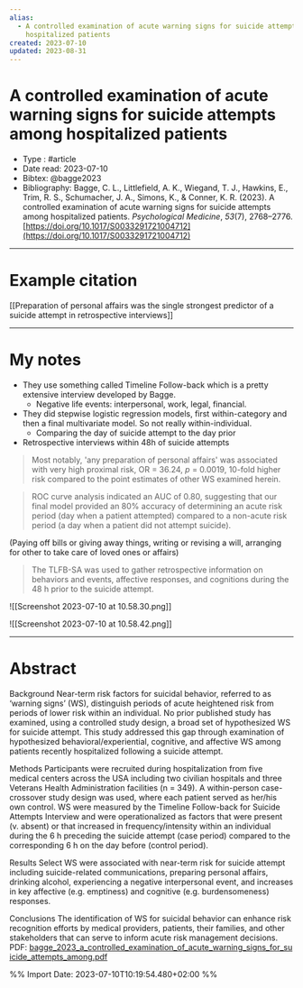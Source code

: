 ```yaml
---
alias:
  - A controlled examination of acute warning signs for suicide attempts among
    hospitalized patients
created: 2023-07-10
updated: 2023-08-31
---
```


# A controlled examination of acute warning signs for suicide attempts among hospitalized patients

- Type : #article 
- Date read: 2023-07-10
- Bibtex: @bagge2023
- Bibliography: Bagge, C. L., Littlefield, A. K., Wiegand, T. J., Hawkins, E., Trim, R. S., Schumacher, J. A., Simons, K., & Conner, K. R. (2023). A controlled examination of acute warning signs for suicide attempts among hospitalized patients. _Psychological Medicine_, _53_(7), 2768–2776. [https://doi.org/10.1017/S0033291721004712](https://doi.org/10.1017/S0033291721004712)

---
# Example citation

[[Preparation of personal affairs was the single strongest predictor of a suicide attempt in retrospective interviews]]

---
# My notes
- They use something called Timeline Follow-back which is a pretty extensive interview developed by Bagge.
	- Negative life events: interpersonal, work, legal, financial.
- They did stepwise logistic regression models, first within-category and then a final multivariate model. So not really within-individual.
	- Comparing the day of suicide attempt to the day prior
- Retrospective interviews within 48h of suicide attempts

> Most notably, 'any preparation of personal affairs' was associated with very high proximal risk, OR = 36.24, *p* = 0.0019, 10-fold higher risk compared to the point estimates of other WS examined herein.

> ROC curve analysis indicated an AUC of 0.80, suggesting that our final model provided an 80% accuracy of determining an acute risk period (day when a patient attempted) compared to a non-acute risk period (a day when a patient did not attempt suicide).

(Paying off bills or giving away things, writing or revising a will, arranging for other to take care of loved ones or affairs)

> The TLFB-SA was used to gather retrospective information on behaviors and events, affective responses, and cognitions during the 48 h prior to the suicide attempt.

![[Screenshot 2023-07-10 at 10.58.30.png]]

![[Screenshot 2023-07-10 at 10.58.42.png]]

---

# Abstract
Background
Near-term risk factors for suicidal behavior, referred to as ‘warning signs’ (WS), distinguish periods of acute heightened risk from periods of lower risk within an individual. No prior published study has examined, using a controlled study design, a broad set of hypothesized WS for suicide attempt. This study addressed this gap through examination of hypothesized behavioral/experiential, cognitive, and affective WS among patients recently hospitalized following a suicide attempt.

Methods
Participants were recruited during hospitalization from five medical centers across the USA including two civilian hospitals and three Veterans Health Administration facilities (n = 349). A within-person case-crossover study design was used, where each patient served as her/his own control. WS were measured by the Timeline Follow-back for Suicide Attempts Interview and were operationalized as factors that were present (v. absent) or that increased in frequency/intensity within an individual during the 6 h preceding the suicide attempt (case period) compared to the corresponding 6 h on the day before (control period).

Results
Select WS were associated with near-term risk for suicide attempt including suicide-related communications, preparing personal affairs, drinking alcohol, experiencing a negative interpersonal event, and increases in key affective (e.g. emptiness) and cognitive (e.g. burdensomeness) responses.

Conclusions
The identification of WS for suicidal behavior can enhance risk recognition efforts by medical providers, patients, their families, and other stakeholders that can serve to inform acute risk management decisions.
PDF: [bagge_2023_a_controlled_examination_of_acute_warning_signs_for_suicide_attempts_among.pdf](file:///Users/oskarflygare/Library/CloudStorage/OneDrive-KarolinskaInstitutet/30-39%20Resources/37%20-%20Personal%20research%20library/zotero-articles/Bagge/bagge_2023_a_controlled_examination_of_acute_warning_signs_for_suicide_attempts_among.pdf)

%% Import Date: 2023-07-10T10:19:54.480+02:00 %%
